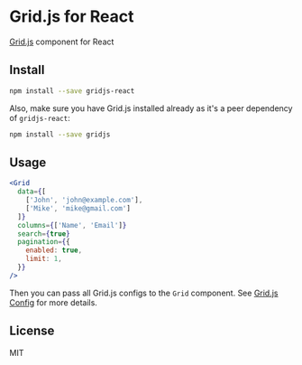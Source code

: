 # Grid.js for React

[Grid.js](https://gridjs.io/) component for React

## Install

```bash
npm install --save gridjs-react
```

Also, make sure you have Grid.js installed already as it's a peer dependency of `gridjs-react`:

```bash
npm install --save gridjs
```

## Usage

```jsx
<Grid
  data={[
    ['John', 'john@example.com'],
    ['Mike', 'mike@gmail.com']
  ]}
  columns={['Name', 'Email']}
  search={true}
  pagination={{
    enabled: true,
    limit: 1,
  }}
/>
```

Then you can pass all Grid.js configs to the `Grid` component. See [Grid.js Config](https://gridjs.io/docs/config) for more details.

## License

MIT

